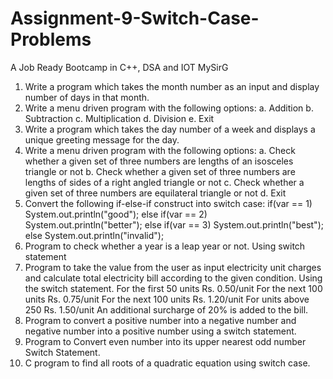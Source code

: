 # Assignment-9-Switch-Case-Problems
A Job Ready Bootcamp in C++, DSA and IOT MySirG

1. Write a program which takes the month number as an input and display number of days in that month.
2. Write a menu driven program with the following options:
    a. Addition
    b. Subtraction
    c. Multiplication
    d. Division
    e. Exit
3. Write a program which takes the day number of a week and displays a unique greeting message for the day.
4. Write a menu driven program with the following options:
    a. Check whether a given set of three numbers are lengths of an isosceles triangle or not
    b. Check whether a given set of three numbers are lengths of sides of a right angled triangle or not
    c. Check whether a given set of three numbers are equilateral triangle or not
    d. Exit
5. Convert the following if-else-if construct into switch case:
    if(var == 1)
      System.out.println("good");
    else if(var == 2)
      System.out.println("better");
    else if(var == 3)
      System.out.println("best");
    else
      System.out.println("invalid");
6. Program to check whether a year is a leap year or not. Using switch statement
7. Program to take the value from the user as input electricity unit charges and calculate total electricity bill according to the given condition. Using the switch      statement.
      For the first 50 units Rs. 0.50/unit
      For the next 100 units Rs. 0.75/unit
      For the next 100 units Rs. 1.20/unit
      For units above 250 Rs. 1.50/unit
      An additional surcharge of 20% is added to the bill.
8. Program to convert a positive number into a negative number and negative number into a positive number using a switch statement.
9. Program to Convert even number into its upper nearest odd number Switch Statement.
10. C program to find all roots of a quadratic equation using switch case.
